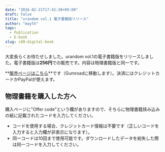 ```yaml
---
date: "2016-02-21T17:42:38+09:00"
draft: false
title: "urandom vol.1 電子書籍版リリース"
author: "mayth"
tags:
  - Publication
  - E-book
slug: c89-digital-book
---
```


大変長らくお待たせしました。urandom vol.1の電子書籍版をリリースしました。電子書籍版は**256円**での販売です。内容は物理書籍版と同一です。

**[販売ページはこちら](https://gumroad.com/l/xgnF/)**です（Gumroadに移動します）。決済にはクレジットカードかPayPalが使えます。

## 物理書籍を購入した方へ

購入ページに"Offer code"という欄がありますので、そちらに物理書籍挟み込みの紙に記載されたコードを入力してください。

* コードを使用する場合、クレジットカード情報は不要です（正しいコードを入力すると入力欄が非表示になります）。
* 同一コードは10回まで使用可能です。ダウンロードしたデータを紛失した際は同一コードを入力してください。